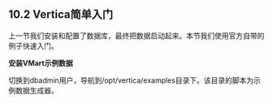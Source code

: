 ## 10.2 Vertica简单入门

上一节我们安装和配置了数据库，最终把数据启动起来。本节我们使用官方自带的例子快速入门。

**安装VMart示例数据**

切换到dbadmin用户，导航到/opt/vertica/examples目录下。该目录的脚本为示例数据生成器。



